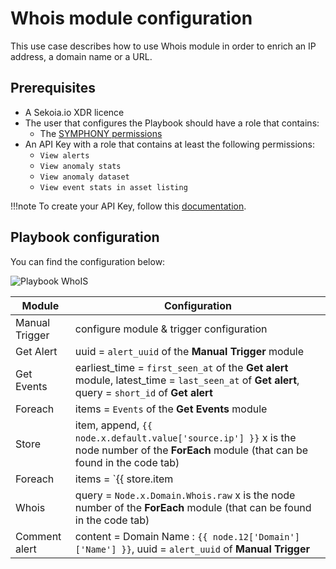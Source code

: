 # Whois module configuration

This use case describes how to use Whois module in order to enrich an IP address, a domain name or a URL.

## Prerequisites

- A Sekoia.io XDR licence
- The user that configures the Playbook should have a role that contains:
	* The [SYMPHONY permissions](https://docs.sekoia.io/getting_started/roles_permissions/#playbooks)
- An API Key with a role that contains at least the following permissions:
	* `View alerts`
	* `View anomaly stats`
	* `View anomaly dataset`
	* `View event stats in asset listing`

!!!note
    To create your API Key, follow this [documentation](../../../getting_started/manage_api_keys.md).

## Playbook configuration

You can find the configuration below: 

![Playbook WhoIS](/assets/playbooks/library/UseCases/WhoIS.png)

| Module | Configuration |
| --- | --- |
| Manual Trigger | configure module & trigger configuration |
| Get Alert | uuid = `alert_uuid` of the **Manual Trigger** module |
| Get Events | earliest_time = `first_seen_at` of the **Get alert** module, latest_time = `last_seen_at` of **Get alert**, query = `short_id` of **Get alert** |
| Foreach | items = `Events` of the **Get Events** module |
| Store | item, append, `{{ node.x.default.value['source.ip'] }}` x is the node number of the **ForEach** module (that can be found in the code tab) |
| Foreach | items = `{{ store.item|unique|list }}` |
| Whois | query = `Node.x.Domain.Whois.raw` x is the node number of the **ForEach** module (that can be found in the code tab) |
| Comment alert | content = Domain Name : `{{ node.12['Domain']['Name'] }}`, uuid = `alert_uuid` of **Manual Trigger** |

